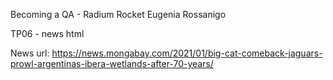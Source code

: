 Becoming a QA - Radium Rocket
Eugenia Rossanigo

TP06 - news html

News url: https://news.mongabay.com/2021/01/big-cat-comeback-jaguars-prowl-argentinas-ibera-wetlands-after-70-years/
